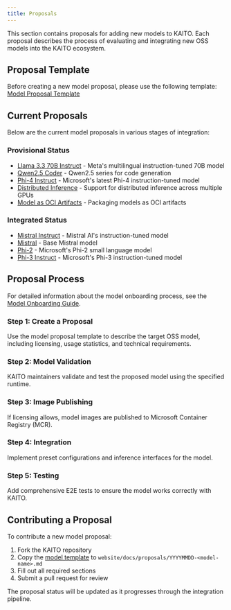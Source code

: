 ```yaml
---
title: Proposals
---
```


This section contains proposals for adding new models to KAITO. Each proposal describes the process of evaluating and integrating new OSS models into the KAITO ecosystem.

## Proposal Template

Before creating a new model proposal, please use the following template: [Model Proposal Template](./proposals/YYYYMMDD-model-template)

## Current Proposals

Below are the current model proposals in various stages of integration:

### Provisional Status
- [Llama 3.3 70B Instruct](./proposals/20250529-llama-3.3-70b-instruct.md) - Meta's multilingual instruction-tuned 70B model
- [Qwen2.5 Coder](./proposals/20250103-qwen2.5-coder.md) - Qwen2.5 series for code generation
- [Phi-4 Instruct](./proposals/20241212-phi4-instruct.md) - Microsoft's latest Phi-4 instruction-tuned model
- [Distributed Inference](./proposals/20250325-distributed-inference.md) - Support for distributed inference across multiple GPUs
- [Model as OCI Artifacts](./proposals/20250609-model-as-oci-artifacts.md) - Packaging models as OCI artifacts

### Integrated Status
- [Mistral Instruct](./proposals/20240205-mistral-instruct.md) - Mistral AI's instruction-tuned model
- [Mistral](./proposals/20240205-mistral.md) - Base Mistral model
- [Phi-2](./proposals/20240206-phi-2.md) - Microsoft's Phi-2 small language model
- [Phi-3 Instruct](./proposals/20240527-phi3-instruct.md) - Microsoft's Phi-3 instruction-tuned model

## Proposal Process

For detailed information about the model onboarding process, see the [Model Onboarding Guide](./preset-onboarding.md).

### Step 1: Create a Proposal
Use the model proposal template to describe the target OSS model, including licensing, usage statistics, and technical requirements.

### Step 2: Model Validation
KAITO maintainers validate and test the proposed model using the specified runtime.

### Step 3: Image Publishing
If licensing allows, model images are published to Microsoft Container Registry (MCR).

### Step 4: Integration
Implement preset configurations and inference interfaces for the model.

### Step 5: Testing
Add comprehensive E2E tests to ensure the model works correctly with KAITO.

## Contributing a Proposal

To contribute a new model proposal:

1. Fork the KAITO repository
2. Copy the [model template](./proposals/YYYYMMDD-model-template) to `website/docs/proposals/YYYYMMDD-<model-name>.md`
3. Fill out all required sections
4. Submit a pull request for review

The proposal status will be updated as it progresses through the integration pipeline.
